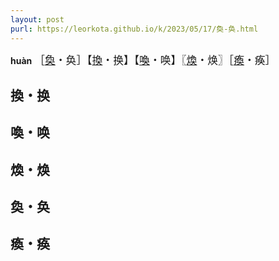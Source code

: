 ```yaml
---
layout: post
purl: https://leorkota.github.io/k/2023/05/17/奐-奂.html
---
```


**huàn** <big>［[奐]()・奂］【[換]({{purl}}#換・换)・换】【[喚]({{purl}}#喚・唤)・唤】〖[煥]({{purl}}#煥・焕)・焕〗［[瘓]({{purl}}#瘓・痪)・痪］</big>

## 換・换

## 喚・唤

## 煥・焕

## 奐・奂

## 瘓・痪
